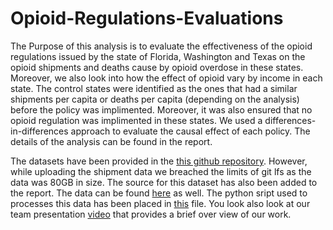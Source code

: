 # Opioid-Regulations-Evaluations

The Purpose of this analysis is to evaluate the effectiveness of the opioid regulations issued by the state of Florida, Washington and Texas on the opioid shipments and deaths cause by opioid overdose in these states. Moreover, we also look into how the effect of opioid vary by income in each state. The control states were identified as the ones that had a similar shipments per capita or deaths per capita (depending on the analysis) before the policy was implimented. Moreover, it was also ensured that no opioid regulation was implimented in these states. We used a differences-in-differences approach to evaluate the causal effect of each policy. 
The details of the analysis can be found in the report. 

The datasets have been provided in the [this github repository](https://github.com/anas14680/Opioid-Regulations-Evaluations/tree/master/00_source_data). However, while uploading the shipment data we breached the limits of git lfs as the data was 80GB in size. The source for this dataset has also been added to the report. The data can be found [here](https://www.washingtonpost.com/national/2019/07/18/how-download-use-dea-pain-pills-database/) as well.
The python sript used to processes this data has been placed in [this](https://github.com/anas14680/Opioid-Regulations-Evaluations/blob/master/10_code/cleaning_shipment_data.py) file. You look also look at our team presentation [video](https://www.youtube.com/watch?v=4MiB_Xe71iM) that provides a brief over view of our work. 
